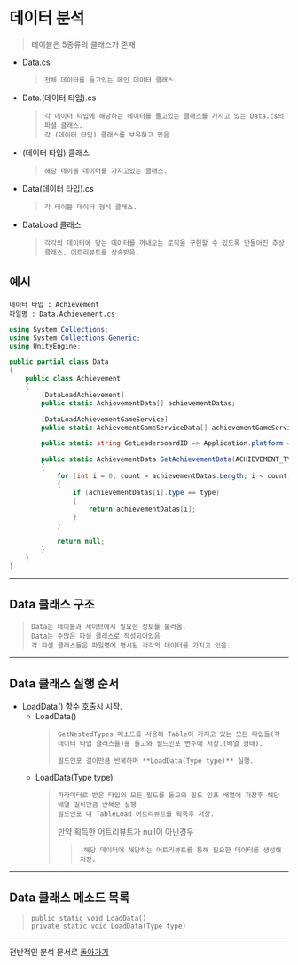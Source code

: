 # 데이터 분석
> 테이블은 5종류의 클래스가 존재
- Data.cs
    >     전체 데이터를 들고있는 메인 데이터 클래스.
- Data.(데이터 타입).cs 
    >     각 데이터 타입에 해당하는 데이터를 들고있는 클래스를 가지고 있는 Data.cs의 파셜 클래스.
    >     각 (데이터 타입) 클래스를 보유하고 있음
- (데이터 타입) 클래스
    >     해당 테이블 데이터를 가지고있는 클래스.            
- Data(데이터 타입).cs
    >     각 테이블 데이터 형식 클래스.
- DataLoad 클래스
    >     각각의 데이터에 맞는 데이터를 꺼내오는 로직을 구현할 수 있도록 만들어진 추상 클래스. 어트리뷰트를 상속받음.
## 예시
    데이터 타입 : Achievement    
    파일명 : Data.Achievement.cs
```c#
using System.Collections;
using System.Collections.Generic;
using UnityEngine;

public partial class Data
{
    public class Achievement
    {
        [DataLoadAchievement]
        public static AchievementData[] achievementDatas;

        [DataLoadAchievementGameService]
        public static AchievementGameServiceData[] achievementGameServiceDatas;

        public static string GetLeaderboardID => Application.platform == RuntimePlatform.Android ? GPGSIds.leaderboard_rank : "com.superbox.bbfriends.leaderboard.rank";

        public static AchievementData GetAchievementData(ACHIEVEMENT_TYPE type)
        {
            for (int i = 0, count = achievementDatas.Length; i < count; i++)
            {
                if (achievementDatas[i].type == type)
                {
                    return achievementDatas[i];
                }
            }

            return null;
        }
    }
}
```

*****

## Data 클래스 구조
>     Data는 테이블과 세이브에서 필요한 정보를 불러옴.
>     Data는 수많은 파셜 클래스로 작성되어있음
>     각 파셜 클래스들은 파일명에 명시된 각각의 데이터를 가지고 있음.

*****

## Data 클래스 실행 순서
- LoadData() 함수 호출시 시작.
    * LoadData()
        >     GetNestedTypes 메소드를 사용해 Table이 가지고 있는 모든 타입들(각 데이터 타입 클래스들)을 들고와 필드인포 변수에 저장.(배열 형태).  
        >
        >     필드인포 길이만큼 반복하며 **LoadData(Type type)** 실행.
    * LoadData(Type type)
        >     파라미터로 받은 타입의 모든 필드를 들고와 필드 인포 배열에 저장후 해당 배열 길이만큼 반복문 실행  
        >     필드인포 내 TableLoad 어트리뷰트를 획득후 저장.   
        > 만약 획득한 어트리뷰트가 null이 아닌경우
        >>      해당 데이터에 해당하는 어트리뷰트를 통해 필요한 데이터를 생성해 저장.


*****

## Data 클래스 메소드 목록
>     public static void LoadData()
>     private static void LoadData(Type type)

*****

전반적인 분석 문서로 [돌아가기](https://github.com/Bo-sung/BBF_-/blob/master/전반적인_분석.md)
